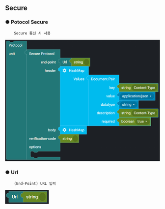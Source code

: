## Secure

### ● Potocol Secure

        Secure 통신 시 사용

![](../../../img/assets/image%20%28173%29.png)

### ● Url

        (End-Point) URL 입력

![](../../../img/assets/image%20%2849%29.png)
